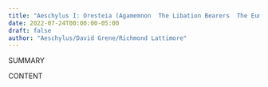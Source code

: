 ```yaml
---
title: "Aeschylus I: Oresteia (Agamemnon  The Libation Bearers  The Eumenides)"
date: 2022-07-24T00:00:00-05:00
draft: false
author: "Aeschylus/David Grene/Richmond Lattimore"
---
```


SUMMARY

<!--more-->

CONTENT